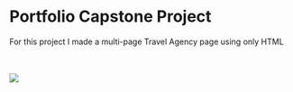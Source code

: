 <h1>Portfolio Capstone Project</h1>
<p>For this project I made a multi-page Travel Agency page using only HTML</p>
<a href="https://backusa920.github.io/Travel-Agency-Webpage/>

  <img src="./assets/Screenshot.png" width="500">
</a>
<br><br>
<a href="https://backusa920.github.io/Travel-Agency-Blog/">
  <img src="https://dabuttonfactory.com/button.png?t=View+Project&f=Calibri-Bold&ts=18&tc=fff&hp=45&vp=20&w=134&h=38&c=11&bgt=unicolored&bgc=245c68&be=1">
</a>